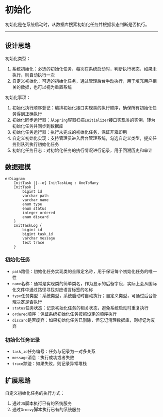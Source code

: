 初始化
=====

初始化是在系统启动时，从数据库搜索初始化任务并根据状态判断是否执行。

---

## 设计思路

初始化类型：

1. 系统初始化：必选的初始化任务，每次在系统启动时，判断执行状态，如果未执行，则自动执行一次
2. 自定义初始化：可选的初始化任务，通过管理后台手动执行，用于填充用户相关的数据，也可以视为重置系统

初始化事项：

1. 初始化执行顺序登记：编排初始化接口实现类的执行顺序，确保所有初始化任务得到正确执行
2. 初始化同步运行器：从`Spring`容器扫描`Initializer`接口实现类的实例，转为初始化任务并同步到数据库
3. 初始化任务运行器：执行未完成的初始化任务，保证开箱即用
4. 自定义初始化实现：支持管理员进入后台管理系统，勾选自定义类型，提交任务到队列执行初始化任务
5. 初始化任务日志：对初始化任务的执行情况进行记录，用于回溯历史和审计

## 数据建模

```mermaid
erDiagram
    InitTask ||--o{ InitTaskLog : OneToMany
    InitTask {
        bigint id
        varchar path
        varchar name
        enum type
        enum status
        integer ordered
        enum discard
    }
    InitTaskLog {
        bigint id
        bigint task_id
        varchar message
        text trace
    }
```

### 初始化任务

- `path`路径：初始化任务实现类的全限定名称，用于保证每个初始化任务的唯一性
- `name`名称：通常是实现类的简单类名，作为显示的后备字段，实际上会从国际化文件中通过路径寻找对应语言标签的名称
- `type`任务类型：系统类型，系统启动时自动执行；自定义类型，可通过后台管理决定是否执行
- `status`任务状态：记录初始化任务的相关状态，避免系统启动时重复执行
- `ordered`顺序：保证系统初始化任务按照设定的顺序执行
- `discard`是否废弃：如果初始化任务已删除，但忘记清理数据库，则标记为废弃

### 初始化任务记录

- `task_id`任务编号：任务与记录为一对多关系
- `message`消息：执行成功或者失败
- `trace`踪迹：如果失败，则记录异常堆栈

## 扩展思路

自定义初始化任务的执行方式：

1. 通过`JS`脚本执行已有的系统服务
2. 通过`Groovy`脚本执行已有的系统服务
